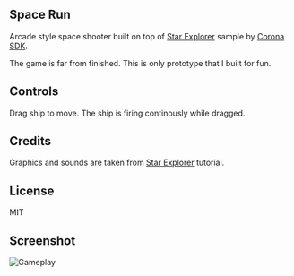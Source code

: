 ## Space Run

Arcade style space shooter built on top of [Star Explorer][1] sample by [Corona SDK][2].

The game is far from finished. This is only prototype that I built for fun.

## Controls

Drag ship to move. The ship is firing continously while dragged.

## Credits

Graphics and sounds are taken from [Star Explorer][1] tutorial.

## License

MIT

## Screenshot

![Gameplay](./game.gif)

[1]: https://docs.coronalabs.com/guide/programming/01/index.html
[2]: https://coronalabs.com/
